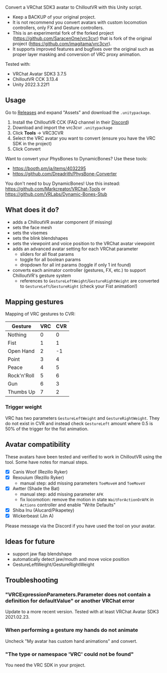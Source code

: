 Convert a VRChat SDK3 avatar to ChilloutVR with this Unity script.

- Keep a BACKUP of your original project.
- It is not recommend you convert avatars with custom locomotion controllers, only FX and Gesture controllers.
- This is an experimental fork of the forked project (https://github.com/SaracenOne/vrc3cvr) that is fork of the original project (https://github.com/imagitama/vrc3cvr).
- It supports improved features and bugfixes over the original such as proper layer masking and conversion of VRC proxy animation.

Tested with:

- VRChat Avatar SDK3 3.7.5
- ChilloutVR CCK 3.13.4
- Unity 2022.3.22f1

## Usage

Go to [Releases](https://github.com/SaracenOne/vrc3cvr/releases/latest) and expand "Assets" and download the `.unitypackage`.

1. Install the ChilloutVR CCK (FAQ channel in their [Discord](https://discord.gg/ABI))
2. Download and import the vrc3cvr `.unitypackage`
3. Click **Tools** -> VRC3CVR
4. Select the VRC avatar you want to convert (ensure you have the VRC SDK in the project)
5. Click Convert

Want to convert your PhysBones to DynamicBones? Use these tools:

- https://booth.pm/ja/items/4032295
- https://github.com/Dreadrith/PhysBone-Converter

You don't need to buy DynamicBones! Use this instead: https://github.com/Markcreator/VRChat-Tools or https://github.com/VRLabs/Dynamic-Bones-Stub

## What does it do?

- adds a ChilloutVR avatar component (if missing)
- sets the face mesh
- sets the visemes
- sets the blink blendshapes
- sets the viewpoint and voice position to the VRChat avatar viewpoint
- adds an advanced avatar setting for each VRChat parameter
  - sliders for all float params
  - toggle for all boolean params
  - dropdown for all int params (toggle if only 1 int found)
- converts each animator controller (gestures, FX, etc.) to support ChilloutVR's gesture system
  - references to `GestureLeftWeight`/`GestureRightWeight` are converted to `GestureLeft`/`GestureRight` (check your Fist animation!)

## Mapping gestures

Mapping of VRC gestures to CVR:

| Gesture     | VRC | CVR |
| ----------- | --- | --- |
| Nothing     | 0   | 0   |
| Fist        | 1   | 1   |
| Open Hand   | 2   | -1  |
| Point       | 3   | 4   |
| Peace       | 4   | 5   |
| Rock'n'Roll | 5   | 6   |
| Gun         | 6   | 3   |
| Thumbs Up   | 7   | 2   |

### Trigger weight

VRC has two parameters `GestureLeftWeight` and `GestureRightWeight`. They do not exist in CVR and instead check `GestureLeft` amount where 0.5 is 50% of the trigger for the fist animation.

## Avatar compatibility

These avatars have been tested and verified to work in ChilloutVR using the tool. Some have notes for manual steps.

- [x] Canis Woof (Rezillo Ryker)
- [x] Rexouium (Rezillo Ryker)
  - manual step: add missing parameters `ToeMoveH` and `ToeMoveV`
- [x] Awtter (Shade the Bat)
  - manual step: add missing parameter `AFK`
  - fix locomotion: remove the motion in state `WaitForActionOrAFK` in `Actions` controller and enable "Write Defaults"
- [x] Shiba Inu (Alucard/Pikapetey)
- [x] Wickerbeast (Jin A)

Please message via the Discord if you have used the tool on your avatar.

## Ideas for future

- support jaw flap blendshape
- automatically detect jaw/mouth and move voice position
- GestureLeftWeight/GestureRightWeight

## Troubleshooting

### "VRCExpressionParameters.Parameter does not contain a definition for defaultValue" or another VRChat error

Update to a more recent version. Tested with at least VRChat Avatar SDK3 2021.02.23.

### When performing a gesture my hands do not animate

Uncheck "My avatar has custom hand animations" and convert.

### "The type or namespace 'VRC' could not be found"

You need the VRC SDK in your project.
